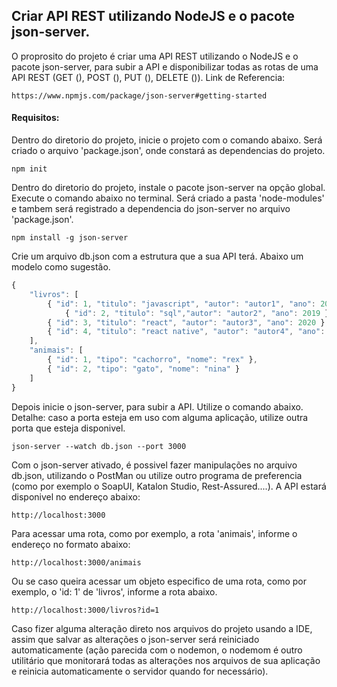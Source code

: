 ## Criar API REST utilizando NodeJS e o pacote json-server.

O proprosito do projeto é criar uma API REST utilizando o NodeJS e o pacote json-server, para subir a API e disponibilizar todas as rotas de uma API REST (GET (), POST (), PUT (), DELETE ()). Link de Referencia: 

```https://www.npmjs.com/package/json-server#getting-started```


#### Requisitos:

Dentro do diretorio do projeto, inicie o projeto com o comando abaixo. Será criado o arquivo 'package.json', onde constará as dependencias do projeto.

``` npm init ```


Dentro do diretorio do projeto, instale o pacote json-server na opção global. Execute o comando abaixo no terminal. Será criado a pasta 'node-modules' e tambem será registrado a dependencia do json-server no arquivo 'package.json'.

``` npm install -g json-server ```


Crie um arquivo db.json com a estrutura que a sua API terá. Abaixo um modelo como sugestão.

```javascript
{
    "livros": [
		{ "id": 1, "titulo": "javascript", "autor": "autor1", "ano": 2020 },
     		{ "id": 2, "titulo": "sql","autor": "autor2", "ano": 2019 },
		{ "id": 3, "titulo": "react", "autor": "autor3", "ano": 2020 }, 
		{ "id": 4, "titulo": "react native", "autor": "autor4", "ano": 2019 }
    ],
    "animais": [
		{ "id": 1, "tipo": "cachorro", "nome": "rex" },
		{ "id": 2, "tipo": "gato", "nome": "nina" }
    ]
}

```


Depois inicie o json-server, para subir a API. Utilize o comando abaixo. Detalhe: caso a porta esteja em uso com alguma aplicação, utilize outra porta que esteja disponivel.

``` json-server --watch db.json --port 3000 ```


Com o json-server ativado, é possivel fazer manipulações no arquivo db.json, utilizando o PostMan ou utilize outro programa de preferencia (como por exemplo o SoapUI, Katalon Studio, Rest-Assured....). A API estará disponivel no endereço abaixo:

``` http://localhost:3000 ```


Para acessar uma rota, como por exemplo, a rota 'animais', informe o endereço no formato abaixo:

``` http://localhost:3000/animais ```


Ou se caso queira acessar um objeto especifico de uma rota, como por exemplo, o 'id: 1' de 'livros', informe a rota abaixo.

``` http://localhost:3000/livros?id=1 ```


Caso fizer alguma alteração direto nos arquivos do projeto usando a IDE, assim que salvar as alterações o json-server será reiniciado automaticamente (ação parecida com o nodemon, o nodemom é outro utilitário que monitorará todas as alterações nos arquivos de sua aplicação e reinicia automaticamente o servidor quando for necessário). 